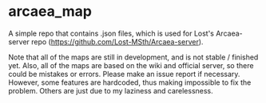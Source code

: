 # arcaea_map
A simple repo that contains .json files, which is used for Lost's Arcaea-server repo (https://github.com/Lost-MSth/Arcaea-server).

Note that all of the maps are still in development, and is not stable / finished yet. Also, all of the maps are based on the wiki and official server, so there could be mistakes or errors. Please make an issue report if necessary. However, some features are hardcoded, thus making impossible to fix the problem. Others are just due to my laziness and carelessness.
